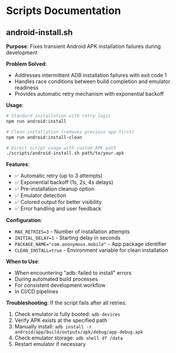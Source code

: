 # Scripts Documentation

## android-install.sh

**Purpose**: Fixes transient Android APK installation failures during development

**Problem Solved**:
- Addresses intermittent ADB installation failures with exit code 1
- Handles race conditions between build completion and emulator readiness
- Provides automatic retry mechanism with exponential backoff

**Usage**:

```bash
# Standard installation with retry logic
npm run android:install

# Clean installation (removes previous app first)
npm run android:install-clean

# Direct script usage with custom APK path
./scripts/android-install.sh path/to/your.apk
```

**Features**:
- ✅ Automatic retry (up to 3 attempts)
- ✅ Exponential backoff (1s, 2s, 4s delays)
- ✅ Pre-installation cleanup option
- ✅ Emulator detection
- ✅ Colored output for better visibility
- ✅ Error handling and user feedback

**Configuration**:
- `MAX_RETRIES=3` - Number of installation attempts
- `INITIAL_DELAY=1` - Starting delay in seconds
- `PACKAGE_NAME="com.anonymous.mobile"` - App package identifier
- `CLEAN_INSTALL=true` - Environment variable for clean installation

**When to Use**:
- When encountering "adb: failed to install" errors
- During automated build processes
- For consistent development workflow
- In CI/CD pipelines

**Troubleshooting**:
If the script fails after all retries:
1. Check emulator is fully booted: `adb devices`
2. Verify APK exists at the specified path
3. Manually install: `adb install -r android/app/build/outputs/apk/debug/app-debug.apk`
4. Check emulator storage: `adb shell df /data`
5. Restart emulator if necessary